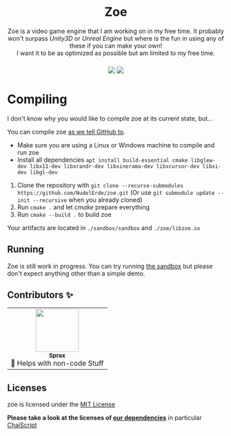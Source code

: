 <h1 align="center">
  Zoe
</h1>

<p align="center">
  Zoe is a video game engine that I am working on in my free time. It probably won't surpass <i>Unity3D</i> or <i>Unreal Engine</i> but where is the fun in using any of these if you can make your own! <br>I want it to be as optimized as possible but am limited to my free time.
</p>

<h3 align="center">
  <img src="https://github.com/NudelErde/zoe/workflows/Build%20(with%20CMake)/badge.svg">
  <a href="https://app.fossa.com/projects/git%2Bgithub.com%2FNudelErde%2Fzoe?ref=badge_shield"><img src="https://app.fossa.com/api/projects/git%2Bgithub.com%2FNudelErde%2Fzoe.svg?type=shield"></a>
</h3>


# Compiling
I don't know why you would like to compile zoe at its current state, but...

You can compile zoe [as we tell GitHub to](./.github/workflows/cmake.yml).
* Make sure you are using a Linux or Windows machine to compile and run zoe
* Install all dependencies `apt install build-essential cmake libglew-dev libx11-dev libxrandr-dev libxinerama-dev libxcursor-dev libxi-dev libgl-dev`

1. Clone the repository with `git clone --recurse-submodules https://github.com/NudelErde/zoe.git` (Or use `git submodule update --init --recursive` when you already cloned)
2. Run `cmake .` and let *cmake* prepare everything
3. Run `cmake --build .` to build zoe

Your artifacts are located in `./sandbox/sandbox` and `./zoe/libzoe.so`

## Running
Zoe is still work in progress. You can try running [the sandbox](https://github.com/NudelErde/zoe/releases) but please don't expect anything other than a simple demo.

## Contributors ✨
<table>
  <tr>
    <td align="center"><a href="https://github.com/Sprax2013"><img src="https://avatars1.githubusercontent.com/u/7331598?s=460&v=4" width="100px" alt=""><br><sub><b>Sprax</b></sub></a><br>📝 Helps with non-code Stuff</td>
  </tr>
</table>

## Licenses
zoe is licensed under the [MIT License](https://github.com/NudelErde/zoe/blob/master/LICENSE)

**Please take a look at the licenses of [our dependencies](https://github.com/NudelErde/zoe/tree/master/dependencies)** in particular [ChaiScript](https://github.com/ChaiScript/ChaiScript/blob/3af55d60f23c6a3ef4e3becc16ade6364ca15f7d/LICENSE)
